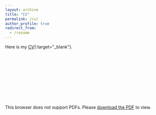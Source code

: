 ```yaml
---
layout: archive
title: "CV"
permalink: /cv/
author_profile: true
redirect_from:
  - /resume
---
```


Here is my [CV](../files/Jin_Yan_CV.pdf){:target="_blank"}. 

<object data="../files/Jin_Yan_CV.pdf" type="application/pdf" width="700px" height="700px">
    <embed src="../files/Jin_Yan_CV.pdf">
        <p>This browser does not support PDFs. Please <a href="../files/Jin_Yan_CV.pdf">download the PDF</a> to view.</p>
    </embed>
</object>
